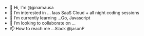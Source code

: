 - 👋 Hi, I’m @jpnamausa
- 👀 I’m interested in ... Iaas SaaS Cloud + all night coding sessions 
- 🌱 I’m currently learning ...Go, Javascript 
- 💞️ I’m looking to collaborate on ...
- 📫 How to reach me ...Slack @jasonP

<!---
jpnamausa/jpnamausa is a ✨ special ✨ repository because its `README.md` (this file) appears on your GitHub profile.
You can click the Preview link to take a look at your changes.
--->
